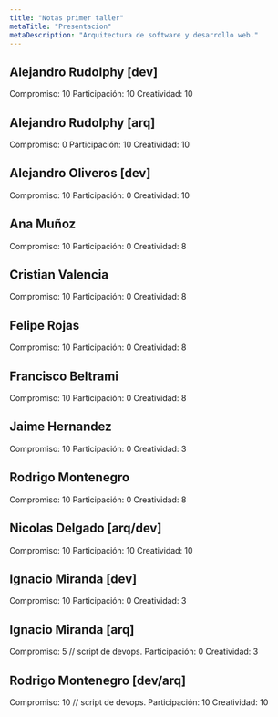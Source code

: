```yaml
---
title: "Notas primer taller"
metaTitle: "Presentacion"
metaDescription: "Arquitectura de software y desarrollo web."
---
```


## Alejandro Rudolphy [dev]
Compromiso: 10
Participación: 10
Creatividad: 10


## Alejandro Rudolphy [arq]
Compromiso: 0
Participación: 10
Creatividad: 10


## Alejandro Oliveros [dev]
Compromiso: 10
Participación: 0
Creatividad: 10



## Ana Muñoz
Compromiso: 10
Participación: 0
Creatividad: 8

## Cristian Valencia
Compromiso: 10
Participación: 0
Creatividad: 8


## Felipe Rojas
Compromiso: 10
Participación: 0
Creatividad: 8


## Francisco Beltrami
Compromiso: 10
Participación: 0
Creatividad: 8

## Jaime Hernandez
Compromiso: 10
Participación: 0
Creatividad: 3


## Rodrigo Montenegro
Compromiso: 10
Participación: 0
Creatividad: 8

## Nicolas Delgado [arq/dev]

Compromiso: 10
Participación: 10
Creatividad: 10

## Ignacio Miranda [dev]
Compromiso: 10
Participación: 0
Creatividad: 3

## Ignacio Miranda [arq]
Compromiso: 5 // script de devops.
Participación: 0
Creatividad: 3

## Rodrigo Montenegro [dev/arq]
Compromiso: 10 // script de devops.
Participación: 10
Creatividad: 10



